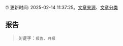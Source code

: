 :alarm_clock: 更新时间: 2025-02-14 11:37:25。[文章来源](/README.md)、[文章分类](/TAGS.md)

## 报告


> 关键字：`报告`、`月报`



